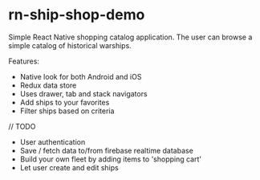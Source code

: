 # rn-ship-shop-demo
Simple React Native shopping catalog application. The user can browse a simple catalog of historical warships.

Features:
- Native look for both Android and iOS
- Redux data store
- Uses drawer, tab and stack navigators
- Add ships to your favorites
- Filter ships based on criteria

// TODO
- User authentication
- Save / fetch data to/from firebase realtime database
- Build your own fleet by adding items to 'shopping cart'
- Let user create and edit ships
